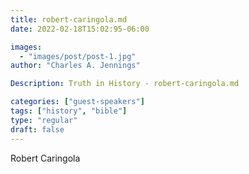 ```yaml
---
title: robert-caringola.md
date: 2022-02-18T15:02:95-06:00

images:
  - "images/post/post-1.jpg"
author: "Charles A. Jennings"

Description: Truth in History - robert-caringola.md

categories: ["guest-speakers"]
tags: ["history", "bible"]
type: "regular"
draft: false
---
```


Robert Caringola